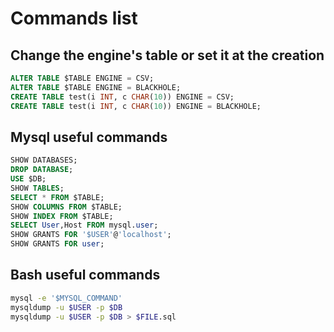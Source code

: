 # Commands list
## Change the engine's table or set it at the creation
~~~~sql
ALTER TABLE $TABLE ENGINE = CSV;
ALTER TABLE $TABLE ENGINE = BLACKHOLE;
CREATE TABLE test(i INT, c CHAR(10)) ENGINE = CSV;
CREATE TABLE test(i INT, c CHAR(10)) ENGINE = BLACKHOLE;
~~~~

## Mysql useful commands
~~~~sql
SHOW DATABASES;
DROP DATABASE;
USE $DB;
SHOW TABLES;
SELECT * FROM $TABLE;
SHOW COLUMNS FROM $TABLE;
SHOW INDEX FROM $TABLE;
SELECT User,Host FROM mysql.user;
SHOW GRANTS FOR '$USER'@'localhost';
SHOW GRANTS FOR user;
~~~~

## Bash useful commands
```bash
mysql -e '$MYSQL_COMMAND'
mysqldump -u $USER -p $DB
mysqldump -u $USER -p $DB > $FILE.sql
```